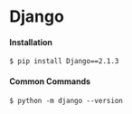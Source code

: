 # Django

#### Installation

```
$ pip install Django==2.1.3
```

#### Common Commands

```
$ python -m django --version
```



